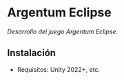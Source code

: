# Argentum Eclipse
*Desarrollo del juego Argentum Eclipse.*
## Instalación
- Requisitos: Unity 2022+, etc.
